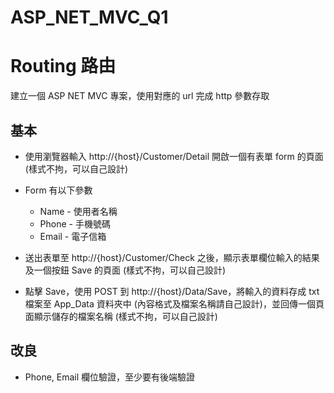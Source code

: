 # ASP_NET_MVC_Q1

# Routing 路由

建立一個 ASP NET MVC 專案，使用對應的 url 完成 http 參數存取

## 基本

- 使用瀏覽器輸入 http://{host}/Customer/Detail 開啟一個有表單 form 的頁面 (樣式不拘，可以自己設計)

- Form 有以下參數

    - Name - 使用者名稱
    - Phone - 手機號碼
    - Email - 電子信箱

- 送出表單至 http://{host}/Customer/Check 之後，顯示表單欄位輸入的結果及一個按鈕 Save 的頁面 (樣式不拘，可以自己設計)

- 點擊 Save，使用 POST 到 http://{host}/Data/Save，將輸入的資料存成 txt 檔案至 App_Data 資料夾中 (內容格式及檔案名稱請自己設計)，並回傳一個頁面顯示儲存的檔案名稱 (樣式不拘，可以自己設計)


## 改良

- Phone, Email 欄位驗證，至少要有後端驗證